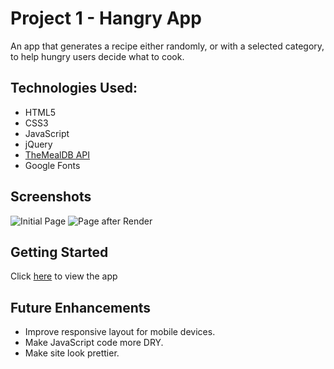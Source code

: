 # Project 1 - Hangry App
An app that generates a recipe either randomly, or with a selected category, to help hungry users decide what to cook.

## Technologies Used:
- HTML5
- CSS3
- JavaScript
- jQuery
- [TheMealDB API](https://www.themealdb.com/api.php)
- Google Fonts

## Screenshots

![Initial Page](https://raw.githubusercontent.com/cocampo0915/Project-1-Web-App/master/img/wireframe1.PNG)
![Page after Render](https://raw.githubusercontent.com/cocampo0915/Project-1-Web-App/master/img/wireframe2.PNG)

## Getting Started
Click <a href="https://cocampo0915.github.io/Project-1-Web-App/" target="_blank">here</a> to view the app

## Future Enhancements
- Improve responsive layout for mobile devices.
- Make JavaScript code more DRY.
- Make site look prettier.